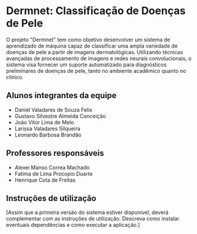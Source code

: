 # Dermnet: Classificação de Doenças de Pele

O projeto "Dermnet" tem como objetivo desenvolver um sistema de aprendizado de máquina capaz de classificar uma ampla variedade de doenças de pele a partir de imagens dermatológicas. Utilizando técnicas avançadas de processamento de imagens e redes neurais convolucionais, o sistema visa fornecer um suporte automatizado para diagnósticos preliminares de doenças de pele, tanto no ambiente acadêmico quanto no clínico.

## Alunos integrantes da equipe

* Daniel Valadares de Souza Felix
* Gustavo Silvestre Almeida Conceição
* João Vitor Lima de Melo
* Larissa Valadares Silqueira
* Leonardo Barbosa Brandão

## Professores responsáveis

* Alexei Manso Correa Machado
* Fatima de Lima Procopio Duarte
* Henrique Cota de Freitas

## Instruções de utilização

[Assim que a primeira versão do sistema estiver disponível, deverá complementar com as instruções de utilização. Descreva como instalar eventuais dependências e como executar a aplicação.]
